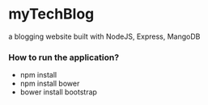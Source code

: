 # myTechBlog
a blogging website built with NodeJS, Express, MangoDB

### How to run the application?

* npm install
* npm install bower
* bower install bootstrap
